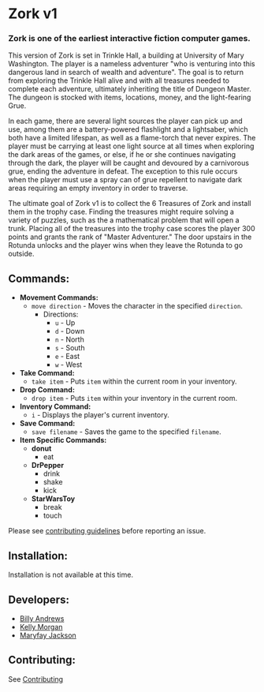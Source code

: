 # Zork v1

### Zork is one of the earliest interactive fiction computer games. 

This version of Zork is set in Trinkle Hall, a building at University of Mary Washington. The player is a nameless adventurer "who is venturing into this dangerous land in search of wealth and adventure". The goal is to return from exploring the Trinkle Hall alive and with all treasures needed to complete each adventure, ultimately inheriting the title of Dungeon Master. The dungeon is stocked with items, locations, money, and the light-fearing Grue.

In each game, there are several light sources the player can pick up and use, among them are a battery-powered flashlight and a lightsaber, which both have a limited lifespan, as well as a flame-torch that never expires. The player must be carrying at least one light source at all times when exploring the dark areas of the games, or else, if he or she continues navigating through the dark, the player will be caught and devoured by a carnivorous grue, ending the adventure in defeat. The exception to this rule occurs when the player must use a spray can of grue repellent to navigate dark areas requiring an empty inventory in order to traverse.

The ultimate goal of Zork v1 is to collect the 6 Treasures of Zork and install them in the trophy case. Finding the treasures might require solving a variety of puzzles, such as the a mathematical problem that will open a trunk. Placing all of the treasures into the trophy case scores the player 300 points and grants the rank of "Master Adventurer." The door upstairs in the Rotunda unlocks and the player wins when they leave the Rotunda to go outside.


## Commands: ##
- **Movement Commands:**
  - <code>move direction</code> - Moves the character in the specified <code>direction</code>.
    - Directions:
      - <code>u</code> - Up
      - <code>d</code> - Down
      - <code>n</code> - North
      - <code>s</code> - South
      - <code>e</code> - East
      - <code>w</code> - West
- **Take Command:**
  - <code>take item</code> - Puts <code>item</code> within the current room in your inventory.
- **Drop Command:**
  - <code>drop item</code> - Puts <code>item</code> within your inventory in the current room.
- **Inventory Command:**
  - <code>i</code> - Displays the player's current inventory.
- **Save Command:**
  - <code>save filename</code> - Saves the game to the specified <code>filename</code>.
- **Item Specific Commands:**
  - **donut**
    - eat
  - **DrPepper**
    - drink
    - shake
    - kick
  - **StarWarsToy**
    - break
    - touch
  

  
Please see [contributing guidelines](CONTRIBUTING.md) before reporting an issue.
  


## Installation:

  Installation is not available at this time.



## Developers:

- [Billy Andrews](https://github.com/wandrews1)
- [Kelly Morgan](https://github.com/kelbot6)
- [Maryfay Jackson](https://github.com/mjackso5)
  
  
## Contributing:


See [Contributing](CONTRIBUTING.md)
